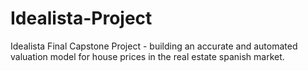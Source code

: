 # Idealista-Project
Idealista Final Capstone Project - building an accurate and automated valuation model for house prices in the real estate spanish market.

